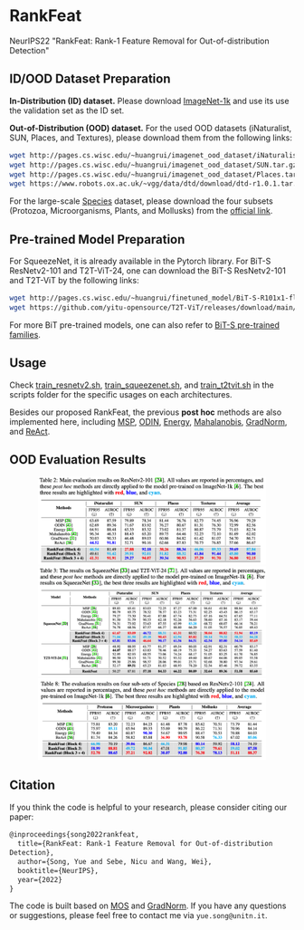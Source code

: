 # RankFeat
NeurIPS22 "RankFeat: Rank-1 Feature Removal for Out-of-distribution Detection"

## ID/OOD Dataset Preparation

**In-Distribution (ID) dataset.** Please download [ImageNet-1k](http://www.image-net.org/challenges/LSVRC/2012/index) and use its use the validation set as the ID set. 

**Out-of-Distribution (OOD) dataset.** For the used OOD datasets (iNaturalist, SUN, Places, and Textures), please download them from the following links:

```bash
wget http://pages.cs.wisc.edu/~huangrui/imagenet_ood_dataset/iNaturalist.tar.gz
wget http://pages.cs.wisc.edu/~huangrui/imagenet_ood_dataset/SUN.tar.gz
wget http://pages.cs.wisc.edu/~huangrui/imagenet_ood_dataset/Places.tar.gz
wget https://www.robots.ox.ac.uk/~vgg/data/dtd/download/dtd-r1.0.1.tar.gz
```

For the large-scale [Species](https://arxiv.org/pdf/1911.11132.pdf) dataset, please download the four subsets (Protozoa, Microorganisms, Plants, and Mollusks) from the [official link](https://drive.google.com/drive/folders/1j6l7jfGbKL5P5acwKVyktn4y8bWSTeAJ?usp=sharing).

## Pre-trained Model Preparation

For SqueezeNet, it is already available in the Pytorch library. For BiT-S ResNetv2-101 and T2T-ViT-24, one can download the BiT-S ResNetv2-101 and T2T-ViT by the following links:

```bash
wget http://pages.cs.wisc.edu/~huangrui/finetuned_model/BiT-S-R101x1-flat-finetune.pth.tar
wget https://github.com/yitu-opensource/T2T-ViT/releases/download/main/82.6_T2T_ViTt_24.pth.tar
```

For more BiT pre-trained models, one can also refer to [BiT-S pre-trained families](https://github.com/google-research/big_transfer).

## Usage

Check [train_resnetv2.sh](https://github.com/KingJamesSong/RankFeat/blob/main/scripts/test_resnetv2.sh), [train_squeezenet.sh](https://github.com/KingJamesSong/RankFeat/blob/main/scripts/test_squeezenet.sh), and [train_t2tvit.sh](https://github.com/KingJamesSong/RankFeat/blob/main/scripts/test_t2tvit.sh) in the scripts folder for the specific usages on each architectures.

Besides our proposed RankFeat, the previous __post hoc__ methods are also implemented here, including [MSP](https://arxiv.org/pdf/1610.02136.pdf), [ODIN](https://arxiv.org/pdf/1706.02690.pdf), [Energy](https://proceedings.neurips.cc/paper/2020/file/f5496252609c43eb8a3d147ab9b9c006-Paper.pdf), [Mahalanobis](https://proceedings.neurips.cc/paper/2018/file/abdeb6f575ac5c6676b747bca8d09cc2-Paper.pdf), [GradNorm](https://proceedings.neurips.cc/paper/2021/file/063e26c670d07bb7c4d30e6fc69fe056-Paper.pdf), and [ReAct](https://proceedings.neurips.cc/paper/2021/file/01894d6f048493d2cacde3c579c315a3-Paper.pdf). 

## OOD Evaluation Results

<div align=center><img src="resnetv2.png" width="80%"/></div>
<div align=center><img src="squeezenet_t2tvit.png" width="80%"/></div>
<div align=center><img src="species.png" width="80%"/></div>


## Citation

If you think the code is helpful to your research, please consider citing our paper:

```
@inproceedings{song2022rankfeat,
  title={RankFeat: Rank-1 Feature Removal for Out-of-distribution Detection},
  author={Song, Yue and Sebe, Nicu and Wang, Wei},
  booktitle={NeurIPS},
  year={2022}
}
```

The code is built based on [MOS](https://github.com/deeplearning-wisc/large_scale_ood) and [GradNorm](https://github.com/deeplearning-wisc/gradnorm_ood). If you have any questions or suggestions, please feel free to contact me via `yue.song@unitn.it`.

